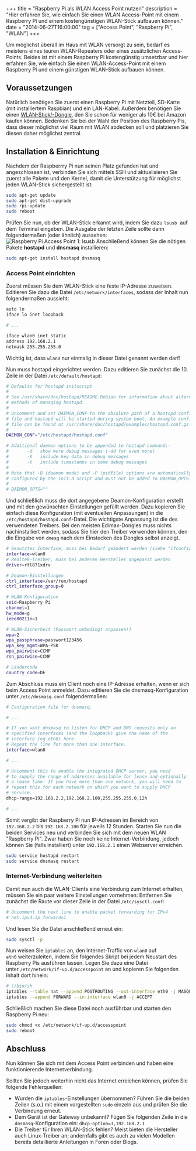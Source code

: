 +++
title       = "Raspberry Pi als WLAN Access Point nutzen"
description = "Hier erfahren Sie, wie einfach Sie einen WLAN Access-Point mit einem Raspberry Pi und einem kostengünstigen WLAN-Stick aufbauen können."
date        = "2014-06-27T16:00:00"
tag         = ["Access Point", "Raspberry Pi", "WLAN"]
+++

Um möglichst überall im Haus mit WLAN versorgt zu sein, bedarf es meistens eines teuren WLAN-Repeaters oder eines zusätzlichen Access-Points. Beides ist mit einem Raspberry Pi kostengünstig umsetzbar und hier erfahren Sie, wie einfach Sie einen WLAN-Access-Point mit einem Raspberry Pi und einem günstigen WLAN-Stick aufbauen können.

<!--more-->

## Voraussetzungen
Natürlich benötigen Sie zuerst einen Raspberry Pi mit Netzteil, SD-Karte (mit installiertem Raspbian) und ein LAN-Kabel. Außerdem benötigen Sie einen [WLAN-Stick/-Dongle](http://www.amazon.de/Raspberry-inkl-automatische-Netzeinbindung-Windows/dp/B00A8BWSKG), den Sie schon für weniger als 10€ bei Amazon kaufen können.
Bedenken Sie bei der Wahl der Position des Raspberry Pis, dass dieser möglichst viel Raum mit WLAN abdecken soll und platzieren Sie diesen daher möglichst zentral.

## Installation & Einrichtung
Nachdem der Raspberrry Pi nun seinen Platz gefunden hat und angeschlossen ist, verbinden Sie sich mittels SSH und aktualisieren Sie zuerst alle Pakete und den Kernel, damit die Unterstützung für möglichst jeden WLAN-Stick sichergestellt ist:
```bash
sudo apt-get update
sudo apt-get dist-upgrade
sudo rpi-update
sudo reboot
```

Prüfen Sie nun, ob der WLAN-Stick erkannt wird, indem Sie dazu `lsusb`  auf dem Terminal eingeben. Die Ausgabe der letzten Zeile sollte dann folgendermaßen (oder ähnlich) aussehen:
![Raspberry Pi Access Point 1: lsusb](/images/raspberry-pi-als-wlan-access-point-nutzen/AccessPointPi.png)
Anschließend können Sie die nötigen Pakete **hostapd** und **dnsmasq** installieren:
```bash
sudo apt-get install hostapd dnsmasq
```

### Access Point einrichten
Zuerst müssen Sie dem WLAN-Stick eine feste IP-Adresse zuweisen. Editieren Sie dazu die Datei `/etc/network/interfaces`, sodass der Inhalt nun folgendermaßen aussieht:
```bash
auto lo
iface lo inet loopback

# ...

iface wlan0 inet static
address 192.168.2.1
netmask 255.255.255.0
```

Wichtig ist, dass `wlan0` nur einmalig in dieser Datei genannt werden darf!

Nun muss hostapd eingerichtet werden. Dazu editieren Sie zunächst die 10. Zeile in der Datei `/etc/default/hostapd`:
```bash
# Defaults for hostapd initscript
#
# See /usr/share/doc/hostapd/README.Debian for information about alternative
# methods of managing hostapd.
#
# Uncomment and set DAEMON_CONF to the absolute path of a hostapd configuration
# file and hostapd will be started during system boot. An example configuration
# file can be found at /usr/share/doc/hostapd/examples/hostapd.conf.gz
#
DAEMON_CONF="/etc/hostapd/hostapd.conf"

# Additional daemon options to be appended to hostapd command:-
#       -d   show more debug messages (-dd for even more)
#       -K   include key data in debug messages
#       -t   include timestamps in some debug messages
#
# Note that -B (daemon mode) and -P (pidfile) options are automatically
# configured by the init.d script and must not be added to DAEMON_OPTS.
#
# DAEMON_OPTS=""
```

Und schließlich muss die dort angegebene Deamon-Konfiguration erstellt und mit den gewünschten Einstellungen gefüllt werden. Dazu kopieren Sie einfach diese Konfiguration (mit eventuellen Anpassungen) in die `/etc/hostapd/hostapd.conf`-Datei.
Die wichtigste Anpassung ist die des verwendeten Treibers. Bei den meisten Edimax-Dongles muss nichts nachinstalliert werden, sodass Sie hier den Treiber verwenden können, den die Eingabe von `dmesg` nach dem Einstecken des Dongles selbst anzeigt.
```bash
# Genutztes Interface, muss bei Bedarf geändert werden (siehe "ifconfig"-Ausgabe)
interface=wlan0
# Realtek-Treiber, muss bei anderem Hersteller angepasst werden
driver=rtl871xdrv

# Deamon-Einstellungen
ctrl_interface=/var/run/hostapd
ctrl_interface_group=0

# WLAN-Konfiguration
ssid=Raspberry Pi
channel=1
hw_mode=g
ieee80211n=1

# WLAN-Sicherheit (Passwort unbedingt anpassen!)
wpa=2
wpa_passphrase=passwort123456
wpa_key_mgmt=WPA-PSK
wpa_pairwise=CCMP
rsn_pairwise=CCMP

# Ländercode
country_code=DE
```

Zum Abschluss muss ein Client noch eine IP-Adresse erhalten, wenn er sich beim Access Point anmeldet. Dazu editieren Sie die dnsmasq-Konfiguration unter `/etc/dnsmasq.conf` folgendermaßen:
```bash
# Configuration file for dnsmasq.

# ...

# If you want dnsmasq to listen for DHCP and DNS requests only on
# specified interfaces (and the loopback) give the name of the
# interface (eg eth0) here.
# Repeat the line for more than one interface.
interface=wlan0

# ...

# Uncomment this to enable the integrated DHCP server, you need
# to supply the range of addresses available for lease and optionally
# a lease time. If you have more than one network, you will need to
# repeat this for each network on which you want to supply DHCP
# service.
dhcp-range=192.168.2.2,192.168.2.100,255.255.255.0,12h

# ...
```

Somit vergibt der Raspberry Pi nun IP-Adressen im Bereich von `192.168.2.2` bis `192.168.2.100` für jeweils 12 Stunden. Starten Sie nun die beiden Services neu und verbinden Sie sich mit dem neuen WLAN "Raspberry Pi". Zwar haben Sie noch keine Internet-Verbindung, jedoch können Sie (falls installiert) unter `192.168.2.1` einen Webserver erreichen.
```bash
sudo service hostapd restart
sudo service dnsmasq restart
```

### Internet-Verbindung weiterleiten
Damit nun auch die WLAN-Clients eine Verbindung zum Internet erhalten, müssen Sie ein paar weitere Einstellungen vornehmen: Entfernen Sie zunächst die Raute vor dieser Zeile in der Datei `/etc/sysctl.conf`:
```bash
# Uncomment the next line to enable packet forwarding for IPv4
# net.ipv4.ip_forward=1
```

Und lesen Sie die Datei anschließend erneut ein:
```bash
sudo sysctl -p
```

Nun weisen Sie `iptables` an, den Internet-Traffic von `wlan0` auf `eth0` weiterzuleiten, indem Sie folgendes Skript bei jedem Neustart des Raspberry Pis ausführen lassen. Legen Sie dazu eine Datei unter `/etc/network/if-up.d/accesspoint` an und kopieren Sie folgenden Inhalt dort hinein:
```bash
# !/bin/sh
iptables --table nat --append POSTROUTING --out-interface eth0 -j MASQUERADE
iptables --append FORWARD --in-interface wlan0 -j ACCEPT
```

Schließlich machen Sie diese Datei noch ausführbar und starten den Raspberry Pi neu:
```bash
sudo chmod +x /etc/network/if-up.d/accesspoint
sudo reboot
```

## Abschluss
Nun können Sie sich mit dem Access Point verbinden und haben eine funktionierende Internetverbindung.

Sollten Sie jedoch weiterhin nicht das Internet erreichen können, prüfen Sie folgende Fehlerquellen:

* Wurden die `iptables`-Einstellungen übernommen? Führen Sie die beiden Zeilen (s.o.) mit einem vorgestellten `sudo` einzeln aus und prüfen Sie die Verbindung erneut.
* Dem Gerät ist der Gateway unbekannt? Fügen Sie folgenden Zeile in die `dnsmasq`-Konfiguration ein: `dhcp-option=3,192.168.2.1`
* Die Treiber für Ihren WLAN-Stick fehlen? Meist bieten die Hersteller auch Linux-Treiber an; andernfalls gibt es auch zu vielen Modellen bereits detaillierte Anleitungen in Foren oder Blogs.
